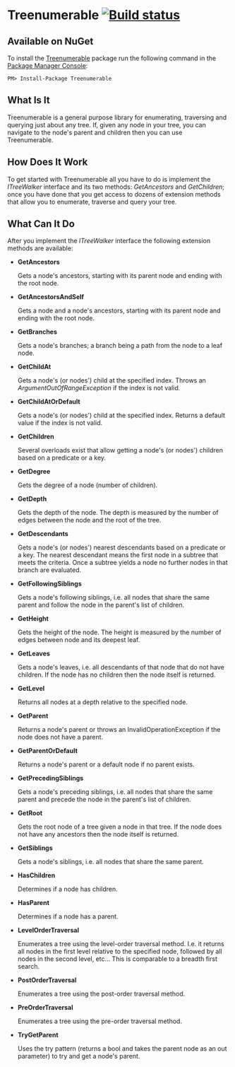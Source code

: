 # Treenumerable [![Build status](https://ci.appveyor.com/api/projects/status/t2k5sprexxmiq0ey)](https://ci.appveyor.com/project/JasonBoyd/treenumerable)

## Available on NuGet

To install the [Treenumerable](https://www.nuget.org/packages/Treenumerable/) package
run the following command in the [Package Manager Console](http://docs.nuget.org/docs/start-here/using-the-package-manager-console):

    PM> Install-Package Treenumerable

## What Is It
Treenumerable is a general purpose library for enumerating, traversing and querying just about any tree.  If, given any node in your tree, you can navigate to the node's parent and children then you can use Treenumerable.

## How Does It Work
To get started with Treenumerable all you have to do is implement the *ITreeWalker* interface and its two methods: *GetAncestors* and *GetChildren*; once you have done that you get access to dozens of extension methods that allow you to enumerate, traverse and query your tree.

## What Can It Do
After you implement the *ITreeWalker* interface the following extension methods are available:

- **GetAncestors**
  
  Gets a node's ancestors, starting with its parent node and ending with the root node.
  
- **GetAncestorsAndSelf**
  
  Gets a node and a node's ancestors, starting with its parent node and ending with the root node.

- **GetBranches**

  Gets a node's branches; a branch being a path from the node to a leaf node.
  
- **GetChildAt**

  Gets a node's (or nodes') child at the specified index.  Throws an *ArgumentOutOfRangeException* if the index is not valid.
  
- **GetChildAtOrDefault**

  Gets a node's (or nodes') child at the specified index.  Returns a default value if the index is not valid.
  
- **GetChildren**

  Several overloads exist that allow getting a node's (or nodes') children based on a predicate or a key.
  
- **GetDegree**

   Gets the degree of a node (number of children).
   
- **GetDepth**

  Gets the depth of the node.  The depth is measured by the number of edges between the node and the root of the tree.

- **GetDescendants**

  Gets a node's (or nodes') nearest descendants based on a predicate or a key.  The nearest descendant means the first node in a subtree that meets the criteria.  Once a subtree yields a node no further nodes in that branch are evaluated.
  
- **GetFollowingSiblings**

  Gets a node's following siblings, i.e. all nodes that share the same parent and follow the node in the parent's list of children.
  
- **GetHeight**

  Gets the height of the node.  The height is measured by the number of edges between node and its deepest leaf.

- **GetLeaves**

  Gets a node's leaves, i.e. all descendants of that node that do not have children.  If the node has no children then the node itself is returned.
  
- **GetLevel**

  Returns all nodes at a depth relative to the specified node.
  
- **GetParent**

  Returns a node's parent or throws an InvalidOperationException if the node does not have a parent.
  
- **GetParentOrDefault**

  Returns a node's parent or a default node if no parent exists.
  
- **GetPrecedingSiblings**

  Gets a node's preceding siblings, i.e. all nodes that share the same parent and precede the node in the parent's list of children.
  
- **GetRoot**

  Gets the root node of a tree given a node in that tree.  If the node does not have any ancestors then the node itself is returned.
  
- **GetSiblings**

  Gets a node's siblings, i.e. all nodes that share the same parent.
  
- **HasChildren**

  Determines if a node has children.
  
- **HasParent**

  Determines if a node has a parent.
  
- **LevelOrderTraversal**

  Enumerates a tree using the level-order traversal method.  I.e. it returns all nodes in the first level relative to the specified node, followed by all nodes in the second level, etc...  This is comparable to a breadth first search.

- **PostOrderTraversal**

  Enumerates a tree using the post-order traversal method.
  
- **PreOrderTraversal**

  Enumerates a tree using the pre-order traversal method.
  
- **TryGetParent**

  Uses the try pattern (returns a bool and takes the parent node as an out parameter) to try and get a node's parent.

